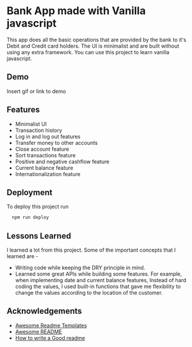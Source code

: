 
# Bank App made with Vanilla javascript

This app does all the basic operations that are provided by the bank to it's Debit and Credit card holders. The UI is minimalist and are built without using any extra framework. You can use this project to learn vanilla javascript. 

## Demo

Insert gif or link to demo


## Features

- Minimalist UI
- Transaction history
- Log in and log out features
- Transfer money to other accounts
- Close account feature
- Sort transactions feature
- Positive and negative cashflow feature
- Current balance feature
- Internationalization feature


## Deployment

To deploy this project run

```bash
  npm run deploy
```


## Lessons Learned

I learned a lot from this project. Some of the important concepts that I learned are - 
 - Writing code while keeping the DRY principle in mind. 
 - Learned some great APIs while building some features. For example, when implementing date and current balance features, Instead of hard coding the values, I used built-in functions that gave me flexibility to change the values according to the location of the customer. 
## Acknowledgements

 - [Awesome Readme Templates](https://awesomeopensource.com/project/elangosundar/awesome-README-templates)
 - [Awesome README](https://github.com/matiassingers/awesome-readme)
 - [How to write a Good readme](https://bulldogjob.com/news/449-how-to-write-a-good-readme-for-your-github-project)

